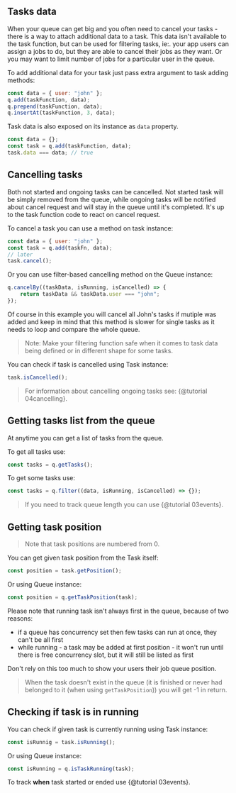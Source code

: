 ## Tasks data

When your queue can get big and you often need to cancel your tasks - there is a way to attach additional data to a
task. This data isn't available to the task function, but can be used for filtering tasks, ie:. your app users can
assign a jobs to do, but they are able to cancel their jobs as they want. Or you may want to limit number of jobs for
a particular user in the queue.

To add additional data for your task just pass extra argument to task adding methods:
```javascript
const data = { user: "john" };
q.add(taskFunction, data);
q.prepend(taskFunction, data);
q.insertAt(taskFunction, 3, data);
```

Task data is also exposed on its instance as `data` property.

```javascript
const data = {};
const task = q.add(taskFunction, data);
task.data === data; // true
```

## Cancelling tasks

Both not started and ongoing tasks can be cancelled. Not started task will be simply removed from the queue, while
ongoing tasks will be notified about cancel request and will stay in the queue until it's completed. It's up to the task
function code to react on cancel request.

To cancel a task you can use a method on task instance:
```javascript
const data = { user: "john" };
const task = q.add(taskFn, data);
// later
task.cancel();
```

Or you can use filter-based cancelling method on the Queue instance:
```javascript
q.cancelBy((taskData, isRunning, isCancelled) => {
    return taskData && taskData.user === "john";
});
```

Of course in this example you will cancel all John's tasks if mutiple was added and keep in mind that this method is
slower for single tasks as it needs to loop and compare the whole queue.

> Note: Make your filtering function safe when it comes to task data being defined or in different shape for some tasks.

You can check if task is cancelled using Task instance:

```javascript
task.isCancelled();
```

> For information about cancelling ongoing tasks see: {@tutorial 04cancelling}.

## Getting tasks list from the queue

At anytime you can get a list of tasks from the queue.

To get all tasks use:
```javascript
const tasks = q.getTasks();
```

To get some tasks use:
```javascript
const tasks = q.filter((data, isRunning, isCancelled) => {});
```

> If you need to track queue length you can use {@tutorial 03events}.

## Getting task position

> Note that task positions are numbered from 0.

You can get given task position from the Task itself:

```javascript
const position = task.getPosition();
```

Or using Queue instance:

```javascript
const position = q.getTaskPosition(task);
```

Please note that running task isn't always first in the queue, because of two reasons:
- if a queue has concurrency set then few tasks can run at once, they can't be all first
- while running - a task may be added at first position - it won't run until there is free concurrency slot, but it will
still be listed as first

Don't rely on this too much to show your users their job queue position.

> When the task doesn't exist in the queue (it is finished or never had belonged to it (when using `getTaskPosition`))
> you will get -1 in return.

## Checking if task is in running

You can check if given task is currently running using Task instance:

```javascript
const isRunnig = task.isRunning();
```

Or using Queue instance:

```javascript
const isRunning = q.isTaskRunning(task);
```

To track **when** task started or ended use {@tutorial 03events}.
